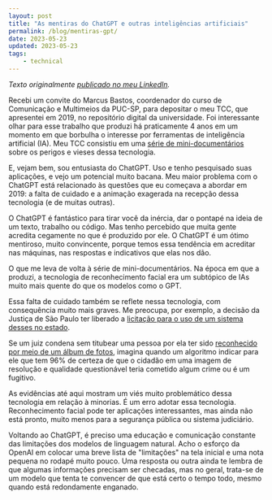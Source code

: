 ```yaml
---
layout: post
title: "As mentiras do ChatGPT e outras inteligências artificiais"
permalink: /blog/mentiras-gpt/
date: 2023-05-23
updated: 2023-05-23
tags: 
    - technical
---
```


*Texto originalmente [publicado no meu LinkedIn](https://www.linkedin.com/posts/alessandrofajr_as-mentiras-do-chatgpt-e-outras-intelig%C3%AAncias-activity-7066919844620697601-qUEV?utm_source=share&utm_medium=member_desktop).*

Recebi um convite do Marcus Bastos, coordenador do curso de Comunicação e Multimeios da PUC-SP, para depositar o meu TCC, que apresentei em 2019, no repositório digital da universidade. Foi interessante olhar para esse trabalho que produzi há praticamente 4 anos em um momento em que borbulha o interesse por ferramentas de inteligência artificial (IA). Meu TCC consistiu em uma [série de mini-documentários](https://www.youtube.com/playlist?list=PLUptFRM5DsTCj9W1HIBJwI4DSJ5IPZCtt) sobre os perigos e vieses dessa tecnologia. 

E, vejam bem, sou entusiasta do ChatGPT. Uso e tenho pesquisado suas aplicações, e vejo um potencial muito bacana. Meu maior problema com o ChatGPT está relacionado às questões que eu começava a abordar em 2019: a falta de cuidado e a animação exagerada na recepção dessa tecnologia (e de muitas outras).

O ChatGPT é fantástico para tirar você da inércia, dar o pontapé na ideia de um texto, trabalho ou código. Mas tenho percebido que muita gente acredita cegamente no que é produzido por ele. O ChatGPT é um ótimo mentiroso, muito convincente, porque temos essa tendência em acreditar nas máquinas, nas respostas e indicativos que elas nos dão. 

O que me leva de volta à série de mini-documentários. Na época em que a produzi, a tecnologia de reconhecimento facial era um subtópico de IAs muito mais quente do que os modelos como o GPT.

Essa falta de cuidado também se reflete nessa tecnologia, com consequência muito mais graves. Me preocupa, por exemplo, a decisão da Justiça de São Paulo ter liberado a [licitação para o uso de um sistema desses no estado](https://agenciabrasil.ebc.com.br/justica/noticia/2023-05/justica-libera-edital-de-cameras-com-reconhecimento-facial-em-sp). 

Se um juiz condena sem titubear uma pessoa por ela ter sido [reconhecido por meio de um álbum de fotos](https://g1.globo.com/fantastico/noticia/2021/02/21/exclusivo-83percent-dos-presos-injustamente-por-reconhecimento-fotografico-no-brasil-sao-negros.ghtml), imagina quando um algoritmo indicar para ele que tem 96% de certeza de que o cidadão em uma imagem de resolução e qualidade questionável teria cometido algum crime ou é um fugitivo. 

As evidências até aqui mostram um viés muito problemático dessa tecnologia em relação à minorias. É um erro adotar essa tecnologia. Reconhecimento facial pode ter aplicações interessantes, mas ainda não está pronto, muito menos para a segurança pública ou sistema judiciário.

Voltando ao ChatGPT, é preciso uma educação e comunicação constante das limitações dos modelos de linguagem natural. Acho o esforço da OpenAI em colocar uma breve lista de "limitações" na tela inicial e uma nota pequena no rodapé muito pouco. Uma resposta ou outra ainda te lembra de que algumas informações precisam ser checadas, mas no geral, trata-se de um modelo que tenta te convencer de que está certo o tempo todo, mesmo quando está redondamente enganado.